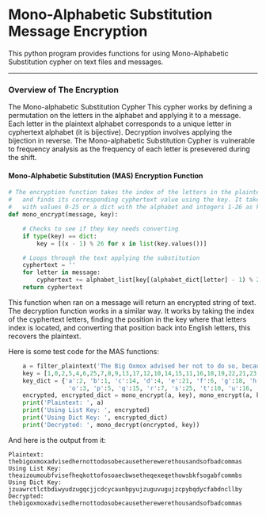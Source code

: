 # Mono-Alphabetic Substitution Message Encryption
This python program provides functions for using Mono-Alphabetic Substitution cypher on text files and messages.

---
### Overview of The Encryption    
  The Mono-alphabetic Substitution Cypher 
       This cypher works by defining a permutation on the letters in the
   alphabet and applying it to a message. Each letter in the plaintext alphabet
   corresponds to a unique letter in cyphertext alphabet (it is bijective). Decryption
   involves applying the bijection in reverse.
       The Mono-alphabetic Substitution Cypher is vulnerable to frequency analysis as 
   the frequency of each letter is presevered during the shift.     

#### Mono-Alphabetic Substitution (MAS) Encryption Function
```python
# The encryption function takes the index of the letters in the plaintext 
#   and finds its corresponding cyphertext value using the key. It takes a list as the key,
#   with values 0-25 or a dict with the alphabet and integers 1-26 as key value pairs.
def mono_encrypt(message, key):

    # Checks to see if they key needs converting
    if type(key) == dict:
        key = [(x - 1) % 26 for x in list(key.values())]

    # Loops through the text applying the substitution
    cyphertext = ''
    for letter in message:
        cyphertext += alphabet_list[key[(alphabet_dict[letter] - 1) % 26]]
    return cyphertext
```

This function when ran on a message will return an encrypted string of text. The decryption function works
in a similar way. It works by taking the index of the cyphertext letters, finding the position in the key where that letters index is located, and converting that position back into English letters, this recovers the plaintext.

Here is some test code for the MAS functions:

```python
    a = filter_plaintext('The Big Oxmox advised her not to do so, because there were thousands of bad Commas')
    key = [1,0,2,5,4,6,25,7,8,9,13,17,12,10,14,15,11,16,18,19,22,21,23,20,3,24]
    key_dict = {'a':2, 'b':1, 'c':14, 'd':4, 'e':21, 'f':6, 'g':18, 'h':26, 'i':23, 'j':13, 'k':24, 'l':11, 'm':12, 'n':17, 
                 'o':3, 'p':5, 'q':15, 'r':7, 's':25, 't':10, 'u':16, 'v':9, 'w':22, 'x':20, 'y':19, 'z':8}
    encrypted, encrypted_dict = mono_encrypt(a, key), mono_encrypt(a, key_dict)
    print('Plaintext: ', a)
    print('Using List Key: ', encrypted)
    print('Using Dict Key: ', encrypted_dict)
    print('Decrypted: ', mono_decrypt(encrypted, key))    
```
And here is the output from it:

```
Plaintext:  thebigoxmoxadvisedhernottodosobecausetherewerethousandsofbadcommas
Using List Key:  theaizoumoubfvisefheqkottofosoaecbwsetheqexeqethowsbkfsogabfcommbs
Using Dict Key:  jzuawrctlctbdiwyudzugqcjjcdcycaunbpyujzuguvugujzcpybqdycfabdncllby
Decrypted:  thebigoxmoxadvisedhernottodosobecausetherewerethousandsofbadcommas
```
